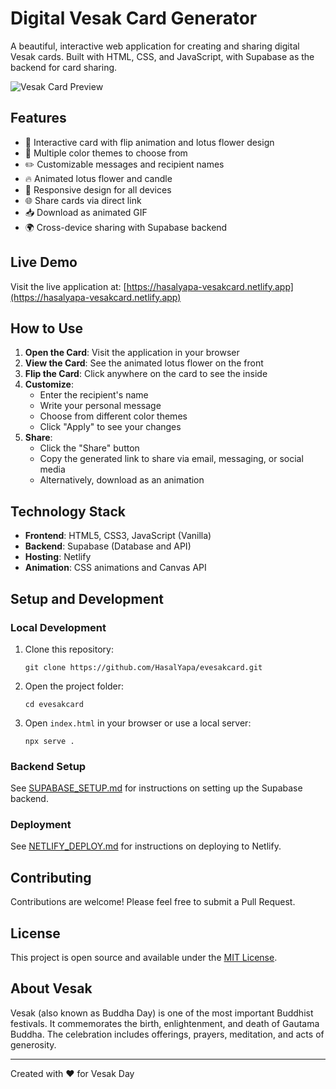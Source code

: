 # Digital Vesak Card Generator

A beautiful, interactive web application for creating and sharing digital Vesak cards. Built with HTML, CSS, and JavaScript, with Supabase as the backend for card sharing.

![Vesak Card Preview](https://images.unsplash.com/photo-1583120017330-a1641c779f5a?ixlib=rb-1.2.1&auto=format&fit=crop&w=800&q=80)

## Features

- 🌸 Interactive card with flip animation and lotus flower design
- 🎨 Multiple color themes to choose from
- ✏️ Customizable messages and recipient names
- 🔥 Animated lotus flower and candle
- 📱 Responsive design for all devices
- 🌐 Share cards via direct link
- 📥 Download as animated GIF
- 🌍 Cross-device sharing with Supabase backend

## Live Demo

Visit the live application at: [https://hasalyapa-vesakcard.netlify.app](https://hasalyapa-vesakcard.netlify.app)

## How to Use

1. **Open the Card**: Visit the application in your browser
2. **View the Card**: See the animated lotus flower on the front
3. **Flip the Card**: Click anywhere on the card to see the inside
4. **Customize**:
   - Enter the recipient's name
   - Write your personal message
   - Choose from different color themes
   - Click "Apply" to see your changes
5. **Share**:
   - Click the "Share" button
   - Copy the generated link to share via email, messaging, or social media
   - Alternatively, download as an animation

## Technology Stack

- **Frontend**: HTML5, CSS3, JavaScript (Vanilla)
- **Backend**: Supabase (Database and API)
- **Hosting**: Netlify
- **Animation**: CSS animations and Canvas API

## Setup and Development

### Local Development

1. Clone this repository:
   ```
   git clone https://github.com/HasalYapa/evesakcard.git
   ```

2. Open the project folder:
   ```
   cd evesakcard
   ```

3. Open `index.html` in your browser or use a local server:
   ```
   npx serve .
   ```

### Backend Setup

See [SUPABASE_SETUP.md](SUPABASE_SETUP.md) for instructions on setting up the Supabase backend.

### Deployment

See [NETLIFY_DEPLOY.md](NETLIFY_DEPLOY.md) for instructions on deploying to Netlify.

## Contributing

Contributions are welcome! Please feel free to submit a Pull Request.

## License

This project is open source and available under the [MIT License](LICENSE).

## About Vesak

Vesak (also known as Buddha Day) is one of the most important Buddhist festivals. It commemorates the birth, enlightenment, and death of Gautama Buddha. The celebration includes offerings, prayers, meditation, and acts of generosity.

---

Created with ❤️ for Vesak Day 